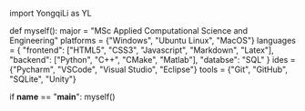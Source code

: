 import YongqiLi as YL

def myself():
    major = "MSc Applied Computational Science and Engineering"
    platforms = {"Windows", "Ubuntu Linux", "MacOS"}
    languages = { 
        "frontend": ["HTML5", "CSS3", "Javascript", "Markdown", "Latex"],
        "backend": ["Python", "C++", "CMake", "Matlab"],
        "databse": "SQL"
    }
    ides = {"Pycharm", "VSCode", "Visual Studio", "Eclipse"}
    tools = {"Git", "GitHub", "SQLite", "Unity"}


if __name__ == "__main__":
    myself()
    

